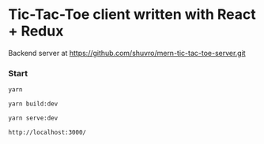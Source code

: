 # Tic-Tac-Toe client written with React + Redux

Backend server at https://github.com/shuvro/mern-tic-tac-toe-server.git
 
### Start

````bash
yarn
````

````bash
yarn build:dev
````

````bash
yarn serve:dev
````

````bash
http://localhost:3000/
````
